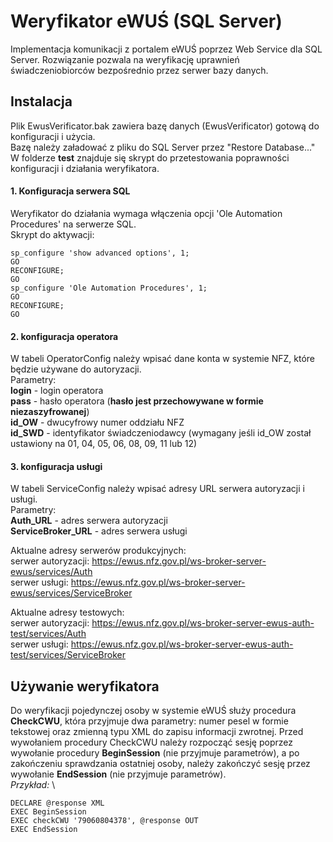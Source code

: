 # Weryfikator eWUŚ (SQL Server)
Implementacja komunikacji z portalem eWUŚ poprzez Web Service dla SQL Server. 
Rozwiązanie pozwala na weryfikację uprawnień świadczeniobiorców bezpośrednio przez serwer bazy danych.

## Instalacja
Plik EwusVerificator.bak zawiera bazę danych (EwusVerificator) gotową do konfiguracji i użycia.\
Bazę należy załadować z pliku do SQL Server przez "Restore Database..."\
W folderze **test** znajduje się skrypt do przetestowania poprawności konfiguracji i działania weryfikatora.

#### 1. Konfiguracja serwera SQL
Weryfikator do działania wymaga włączenia opcji 'Ole Automation Procedures' na serwerze SQL.\
Skrypt do aktywacji:
```
sp_configure 'show advanced options', 1;  
GO  
RECONFIGURE;  
GO  
sp_configure 'Ole Automation Procedures', 1;  
GO  
RECONFIGURE;  
GO
```
#### 2. konfiguracja operatora
W tabeli OperatorConfig należy wpisać dane konta w systemie NFZ, które będzie używane do autoryzacji.\
Parametry:\
**login** - login operatora\
**pass** - hasło operatora (**hasło jest przechowywane w formie niezaszyfrowanej**)\
**id_OW** - dwucyfrowy numer oddziału NFZ\
**id_SWD** - identyfikator świadczeniodawcy (wymagany jeśli id_OW został ustawiony na 01, 04, 05, 06, 08, 09, 11 lub 12)

#### 3. konfiguracja usługi
W tabeli ServiceConfig należy wpisać adresy URL serwera autoryzacji i usługi.\
Parametry:\
**Auth_URL** - adres serwera autoryzacji\
**ServiceBroker_URL** - adres serwera usługi 

Aktualne adresy serwerów produkcyjnych: \
serwer autoryzacji: https://ewus.nfz.gov.pl/ws-broker-server-ewus/services/Auth \
serwer usługi: https://ewus.nfz.gov.pl/ws-broker-server-ewus/services/ServiceBroker 

Aktualne adresy testowych: \
serwer autoryzacji: https://ewus.nfz.gov.pl/ws-broker-server-ewus-auth-test/services/Auth \
serwer usługi: https://ewus.nfz.gov.pl/ws-broker-server-ewus-auth-test/services/ServiceBroker


## Używanie weryfikatora
Do weryfikacji pojedynczej osoby w systemie eWUŚ służy procedura **CheckCWU**, która przyjmuje dwa parametry: numer pesel w formie tekstowej oraz zmienną typu XML do zapisu informacji zwrotnej. Przed wywołaniem procedury CheckCWU należy rozpocząć sesję poprzez wywołanie procedury **BeginSession** (nie przyjmuje parametrów), a po zakończeniu sprawdzania ostatniej osoby, należy zakończyć sesję przez wywołanie **EndSession** (nie przyjmuje parametrów).\
*Przykład:* \
```
DECLARE @response XML
EXEC BeginSession
EXEC checkCWU '79060804378', @response OUT
EXEC EndSession
```
